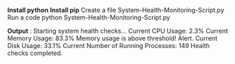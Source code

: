 **Install python** 
**Install pip**
Create a file System-Health-Monitoring-Script.py
Run a code python System-Health-Monitoring-Script.py

**Output** :
Starting system health checks...
Current CPU Usage: 2.3%
Current Memory Usage: 83.3%
Memory usage is above threshold! Alert.
Current Disk Usage: 33.1%
Current Number of Running Processes: 149
Health checks completed.
